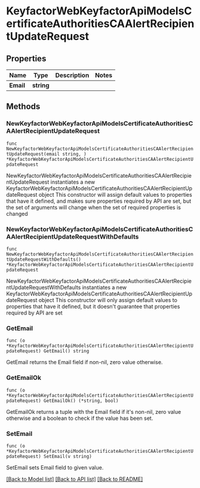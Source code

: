# KeyfactorWebKeyfactorApiModelsCertificateAuthoritiesCAAlertRecipientUpdateRequest

## Properties

Name | Type | Description | Notes
------------ | ------------- | ------------- | -------------
**Email** | **string** |  | 

## Methods

### NewKeyfactorWebKeyfactorApiModelsCertificateAuthoritiesCAAlertRecipientUpdateRequest

`func NewKeyfactorWebKeyfactorApiModelsCertificateAuthoritiesCAAlertRecipientUpdateRequest(email string, ) *KeyfactorWebKeyfactorApiModelsCertificateAuthoritiesCAAlertRecipientUpdateRequest`

NewKeyfactorWebKeyfactorApiModelsCertificateAuthoritiesCAAlertRecipientUpdateRequest instantiates a new KeyfactorWebKeyfactorApiModelsCertificateAuthoritiesCAAlertRecipientUpdateRequest object
This constructor will assign default values to properties that have it defined,
and makes sure properties required by API are set, but the set of arguments
will change when the set of required properties is changed

### NewKeyfactorWebKeyfactorApiModelsCertificateAuthoritiesCAAlertRecipientUpdateRequestWithDefaults

`func NewKeyfactorWebKeyfactorApiModelsCertificateAuthoritiesCAAlertRecipientUpdateRequestWithDefaults() *KeyfactorWebKeyfactorApiModelsCertificateAuthoritiesCAAlertRecipientUpdateRequest`

NewKeyfactorWebKeyfactorApiModelsCertificateAuthoritiesCAAlertRecipientUpdateRequestWithDefaults instantiates a new KeyfactorWebKeyfactorApiModelsCertificateAuthoritiesCAAlertRecipientUpdateRequest object
This constructor will only assign default values to properties that have it defined,
but it doesn't guarantee that properties required by API are set

### GetEmail

`func (o *KeyfactorWebKeyfactorApiModelsCertificateAuthoritiesCAAlertRecipientUpdateRequest) GetEmail() string`

GetEmail returns the Email field if non-nil, zero value otherwise.

### GetEmailOk

`func (o *KeyfactorWebKeyfactorApiModelsCertificateAuthoritiesCAAlertRecipientUpdateRequest) GetEmailOk() (*string, bool)`

GetEmailOk returns a tuple with the Email field if it's non-nil, zero value otherwise
and a boolean to check if the value has been set.

### SetEmail

`func (o *KeyfactorWebKeyfactorApiModelsCertificateAuthoritiesCAAlertRecipientUpdateRequest) SetEmail(v string)`

SetEmail sets Email field to given value.



[[Back to Model list]](../README.md#documentation-for-models) [[Back to API list]](../README.md#documentation-for-api-endpoints) [[Back to README]](../README.md)


